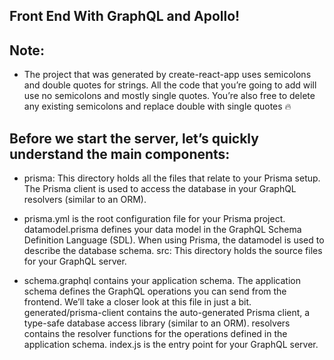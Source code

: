 
## Front End With GraphQL and Apollo!

## Note: 
 - The project that was generated by create-react-app uses semicolons and double quotes for strings.   All the code that you’re going to add will use no semicolons and mostly single quotes. You’re       also free to delete any existing semicolons and replace double with single quotes 🔥

## Before we start the server, let’s quickly understand the main components:
 - prisma: This directory holds all the files that relate to your Prisma setup. The Prisma client is used to access the database in your GraphQL resolvers (similar to an ORM).

 - prisma.yml is the root configuration file for your Prisma project.
datamodel.prisma defines your data model in the GraphQL Schema Definition Language (SDL). When using Prisma, the datamodel is used to describe the database schema.
src: This directory holds the source files for your GraphQL server.

 - schema.graphql contains your application schema. The application schema defines the GraphQL operations you can send from the frontend. We’ll take a closer look at this file in just a bit.
generated/prisma-client contains the auto-generated Prisma client, a type-safe database access  library (similar to an ORM).
resolvers contains the resolver functions for the operations defined in the application schema.
index.js is the entry point for your GraphQL server.